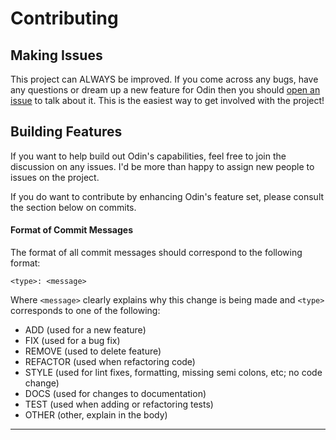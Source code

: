 # Contributing

## Making Issues
This project can ALWAYS be improved. If you come across any bugs, have any questions or dream up a new feature for Odin then you should [open an issue](https://github.com/theycallmemac/odin/issues/new/choose) to talk about it. This is the easiest way to get involved with the project!

## Building Features
If you want to help build out Odin's capabilities, feel free to join the discussion on any issues. I'd be more than happy to assign new people to issues on the project.

If you do want to contribute by enhancing Odin's feature set, please consult the section below on commits.

#### Format of Commit Messages

The format of all commit messages should correspond to the following format:

```<type>: <message>```

Where `<message>` clearly explains why this change is being made and `<type>` corresponds to one of the following:

- ADD  (used for a new feature)
- FIX  (used for a bug fix)
- REMOVE  (used to delete feature)
- REFACTOR  (used when refactoring code)
- STYLE  (used for lint fixes, formatting, missing semi colons, etc; no code change)
- DOCS  (used for changes to documentation)
- TEST  (used when adding or refactoring tests)
- OTHER  (other, explain in the body)

------------
